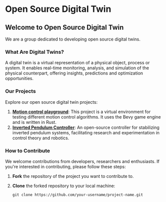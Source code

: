 # Open Source Digital Twin 

## Welcome to Open Source Digital Twin 

We are a group dedicated to developing open source digital twins.

### What Are Digital Twins?

A digital twin is a virtual representation of a physical object, process or system. It enables real-time monitoring, analysis, and simulation of the physical counterpart, offering insights, predictions and optimization opportunities.

### Our Projects

Explore our open source digital twin projects:

1. **[Motion control playground](https://github.com/Open-Source-Digital-Twin/motion-control-playground)**: This project is a virtual environment for testing different motion control algorithms. It uses the Bevy game engine and is written in Rust.
2. **[Inverted Pendulum Controller](https://github.com/Open-Source-Digital-Twin/inverted-pendulum-controller)**: An open-source controller for stabilizing inverted pendulum systems, facilitating research and experimentation in control theory and robotics.

### How to Contribute

We welcome contributions from developers, researchers and enthusiasts. If you're interested in contributing, please follow these steps:

1. **Fork** the repository of the project you want to contribute to.

2. **Clone** the forked repository to your local machine:

   ```git clone https://github.com/your-username/project-name.git```
